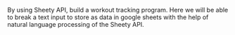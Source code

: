 By using Sheety API, build a workout tracking program. Here we will be able to break a text input to store as data in google sheets with the help of natural language processing of the Sheety API.
